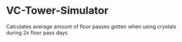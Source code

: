 # VC-Tower-Simulator
Calculates average amount of floor passes gotten when using crystals during 2x floor pass days
